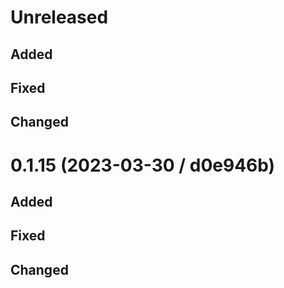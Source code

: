 # Unreleased

## Added

## Fixed

## Changed

# 0.1.15 (2023-03-30 / d0e946b)

## Added

## Fixed

## Changed